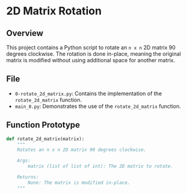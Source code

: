 # 2D Matrix Rotation

## Overview
This project contains a Python script to rotate an `n x n` 2D matrix 90 degrees clockwise. The rotation is done in-place, meaning the original matrix is modified without using additional space for another matrix.

## File
- `0-rotate_2d_matrix.py`: Contains the implementation of the `rotate_2d_matrix` function.
- `main_0.py`: Demonstrates the use of the `rotate_2d_matrix` function.

## Function Prototype
```python
def rotate_2d_matrix(matrix):
    """
    Rotates an n x n 2D matrix 90 degrees clockwise.

    Args:
        matrix (list of list of int): The 2D matrix to rotate.

    Returns:
        None: The matrix is modified in-place.
    """
